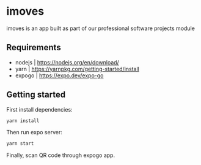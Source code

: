 # imoves
imoves is an app built as part of our professional software projects module

## Requirements
- nodejs | https://nodejs.org/en/download/
- yarn | https://yarnpkg.com/getting-started/install
- expogo | https://expo.dev/expo-go

## Getting started
First install dependencies:
```sh
yarn install
```

Then run expo server:
```sh
yarn start
```

Finally, scan QR code through expogo app.
